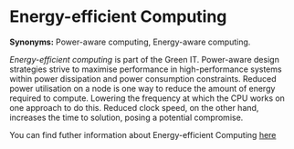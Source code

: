 # Energy-efficient Computing

<!-- (Sustainability) -->

**Synonyms:** Power-aware computing, Energy-aware computing.


*Energy-efficient computing* is part of the Green IT. Power-aware design strategies strive to maximise performance in high-performance systems within power dissipation and power consumption constraints. Reduced power utilisation on a node is one way to reduce the amount of energy required to compute. Lowering the frequency at which the CPU works on one approach to do this. Reduced clock speed, on the other hand, increases the time to solution, posing a potential compromise.

You can find futher information about Energy-efficient Computing [here](../T3.6/power_aware.md)
